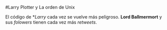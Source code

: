 #Larry Plotter y La orden de Unix

El código de **Larry* cada vez se vuelve más peligroso.
**Lord Ballmermort** y sus *folowers* tienen cada vez más *retweets*.
